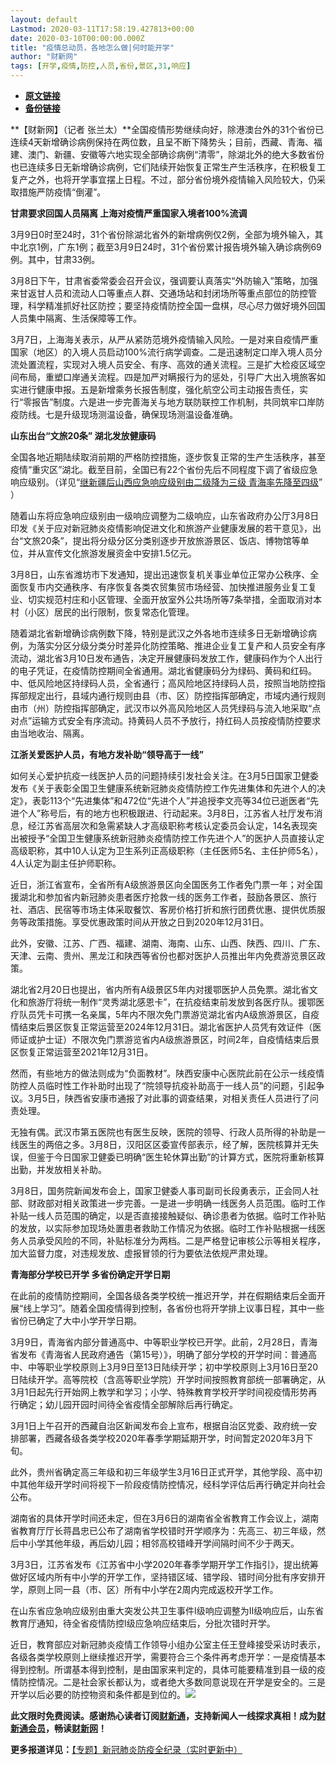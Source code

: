 ```yaml
---
layout: default
Lastmod: 2020-03-11T17:58:19.427813+00:00
date: 2020-03-10T00:00:00.000Z
title: "疫情总动员，各地怎么做|何时能开学"
author: "财新网"
tags: [开学,疫情,防控,人员,省份,景区,31,响应]
---
```


* [**原文链接**](http://china.caixin.com/2020-03-10/101526605.html)
* [**备份链接**](http://archive.ph/bQkXO)


**【财新网】（记者 张兰太）**全国疫情形势继续向好，除港澳台外的31个省份已连续4天新增确诊病例保持在两位数，且呈不断下降势头；目前，西藏、青海、福建、澳门、新疆、安徽等六地实现全部确诊病例“清零”，除湖北外的绝大多数省份也已连续多日无新增确诊病例，它们陆续开始恢复正常生产生活秩序，在积极复工复产之外，也将开学事宜摆上日程。不过，部分省份境外疫情输入风险较大，仍采取措施严防疫情“倒灌”。

**甘肃要求回国人员隔离 上海对疫情严重国家入境者100%流调**

3月9日0时至24时，31个省份除湖北省外的新增病例仅2例，全部为境外输入，其中北京1例，广东1例；截至3月9日24时，31个省份累计报告境外输入确诊病例69例。其中，甘肃33例。

3月8日下午，甘肃省委常委会召开会议，强调要认真落实“外防输入”策略，加强来甘返甘人员和流动人口等重点人群、交通场站和封闭场所等重点部位的防控管理，科学精准抓好社区防控；要坚持疫情防控全国一盘棋，尽心尽力做好境外回国人员集中隔离、生活保障等工作。

3月7日，上海海关表示，从严从紧防范境外疫情输入风险。一是对来自疫情严重国家（地区）的入境人员启动100%流行病学调查。二是迅速制定口岸入境人员分流处置流程，实现对入境人员安全、有序、高效的通关流程。三是扩大检疫区域空间布局，重塑口岸通关流程。四是加严对瞒报行为的惩处，引导广大出入境旅客如实进行健康申报。五是新增乘务长报告制度，强化航空公司主动报告责任，实行“零报告”制度。六是进一步完善海关与地方联防联控工作机制，共同筑牢口岸防疫防线。七是升级现场测温设备，确保现场测温设备准确。

**山东出台“文旅20条” 湖北发放健康码**

全国各地近期陆续取消前期的严格防控措施，逐步恢复正常的生产生活秩序，甚至疫情“重灾区”湖北。截至目前，全国已有22个省份先后不同程度下调了省级应急响应级别。（详见“[继新疆后山西应急响应级别由二级降为三级 青海率先降至四级](http://china.caixin.com/2020-03-09/101526069.html)” ）

随着山东将应急响应级别由一级响应调整为二级响应，山东省政府办公厅3月8日印发《关于应对新冠肺炎疫情影响促进文化和旅游产业健康发展的若干意见》，出台“文旅20条”，提出将分级分区分类别逐步开放旅游景区、饭店、博物馆等单位，并从宣传文化旅游发展资金中安排1.5亿元。

3月8日，山东省潍坊市下发通知，提出迅速恢复机关事业单位正常办公秩序、全面恢复市内交通秩序、有序恢复各类农贸集贸市场经营、加快推进服务业复工复业、切实规范村庄和小区管理、全面开放室外公共场所等7条举措，全面取消对本村（小区）居民的出行限制，恢复常态化管理。

随着湖北省新增确诊病例数下降，特别是武汉之外各地市连续多日无新增确诊病例，为落实分区分级分类分时差异化防控策略、推进企业复工复产和人员安全有序流动，湖北省3月10日发布通告，决定开展健康码发放工作，健康码作为个人出行的电子凭证，在疫情防控期间全省通用。湖北省健康码分为绿码、黄码和红码。中、低风险地区持绿码人员，全省通行；高风险地区持绿码人员，按照当地防控指挥部规定出行，县域内通行规则由县（市、区）防控指挥部确定，市域内通行规则由市（州）防控指挥部确定，武汉市以外高风险地区人员凭绿码与流入地采取“点对点”运输方式安全有序流动。持黄码人员不予放行，持红码人员按疫情防控要求由当地收治、隔离。

**江浙关爱医护人员，有地方发补助“领导高于一线”**

如何关心爱护抗疫一线医护人员的问题持续引发社会关注。在3月5日国家卫健委发布《关于表彰全国卫生健康系统新冠肺炎疫情防控工作先进集体和先进个人的决定》，表彰113个“先进集体”和472位“先进个人”并追授李文亮等34位已逝医者“先进个人”称号后，有的地方也积极跟进、行动起来。3月8日，江苏省人社厅发布消息，经江苏省高层次和急需紧缺人才高级职称考核认定委员会认定，14名表现突出被授予“全国卫生健康系统新冠肺炎疫情防控工作先进个人”的医护人员直接认定高级职称，其中10人认定为卫生系列正高级职称（主任医师5名、主任护师5名），4人认定为副主任护师职称。

近日，浙江省宣布，全省所有A级旅游景区向全国医务工作者免门票一年；对全国援湖北和参加省内新冠肺炎患者医疗抢救一线的医务工作者，鼓励各景区、旅行社、酒店、民宿等市场主体采取餐饮、客房价格打折和旅行团费优惠、提供优质服务等政策措施。享受优惠政策时间从开放之日到2020年12月31日。

此外，安徽、江苏、广西、福建、湖南、海南、山东、山西、陕西、四川、广东、天津、云南、贵州、黑龙江和陕西等省份也都对医护人员推出年内免费游览景区政策。

湖北省2月20日也提出，省内所有A级景区5年内对援鄂医护人员免票。湖北省文化和旅游厅将统一制作“灵秀湖北感恩卡”，在抗疫结束前发放到各医疗队。援鄂医疗队员凭卡可携一名亲属，5年内不限次免门票游览湖北省内A级旅游景区，自疫情结束后景区恢复正常运营至2024年12月31日。湖北省医护人员凭有效证件（医师证或护士证）不限次免门票游览省内A级旅游景区，时间2年，自疫情结束后景区恢复正常运营至2021年12月31日。

然而，有些地方的做法则成为“负面教材”。陕西安康中心医院此前在公示一线疫情防控人员临时性工作补助时出现了“院领导抗疫补助高于一线人员”的问题，引起争议。3月5日，陕西省安康市通报了对此事的调查结果，对相关责任人员进行了问责处理。

无独有偶。武汉市第五医院也有医生反映，医院的领导、行政人员所得的补助是一线医生的两倍之多。3月8日，汉阳区区委宣传部表示，经了解，医院核算并无失误，但鉴于今日国家卫健委已明确“医生轮休算出勤”的计算方式，医院将重新核算出勤，并发放相关补助。

3月8日，国务院新闻发布会上，国家卫健委人事司副司长段勇表示，正会同人社部、财政部对相关政策进一步完善。一是进一步明确一线医务人员范围。临时工作补贴一线人员范围的确定，以是否直接接触疑似、确诊患者为依据。临时工作补贴的发放，以实际参加现场处置患者救助工作情况为依据。临时工作补贴根据一线医务人员承受风险的不同，补贴标准分为两档。二是严格登记审核公示等相关程序，加大监督力度，对违规发放、虚报冒领的行为要依法依规严肃处理。

**青海部分学校已开学 多省份确定开学日期**

在此前的疫情防控期间，全国各级各类学校统一推迟开学，并在假期结束后全面开展“线上学习”。随着全国疫情得到控制，各省份也将开学排上议事日程，其中一些省份已确定了大中小学开学日期。

3月9日，青海省内部分普通高中、中等职业学校已开学。此前，2月28日，青海省发布《青海省人民政府通告（第15号）》，明确了部分学校的开学时间：普通高中、中等职业学校原则上3月9日至13日陆续开学；初中学校原则上3月16日至20日陆续开学。高等院校（含高等职业学院）开学时间按照教育部统一部署确定，从3月1日起先行开始网上教学和学习；小学、特殊教育学校开学时间视疫情形势再行确定；幼儿园开园时间待全省疫情全部解除后再行确定。

3月1日上午召开的西藏自治区新闻发布会上宣布，根据自治区党委、政府统一安排部署，西藏各级各类学校2020年春季学期延期开学，时间暂定2020年3月下旬。

此外，贵州省确定高三年级和初三年级学生3月16日正式开学，其他学段、高中初中其他年级开学时间将视下一阶段疫情防控情况，经科学评估后再行确定并向社会公布。

湖南省的具体开学时间还未定，但在3月6日的湖南省全省教育工作会议上，湖南省教育厅厅长蒋昌忠已公布了湖南省学校错时开学顺序为：先高三、初三年级，然后中小学其他年级，再后幼儿园；相邻高校错峰开学间隔时间不少于两天。

3月3日，江苏省发布《江苏省中小学2020年春季学期开学工作指引》，提出统筹做好区域内所有中小学的开学工作，坚持错区域、错学段、错时间分批有序安排开学，原则上同一县（市、区）所有中小学在2周内完成返校开学工作。

在山东省应急响应级别由重大突发公共卫生事件Ⅰ级响应调整为Ⅱ级响应后，山东省教育厅通知，待全省疫情防控Ⅰ级应急响应结束后，分批次错时开学。

近日，教育部应对新冠肺炎疫情工作领导小组办公室主任王登峰接受采访时表示，各级各类学校原则上继续推迟开学，需要符合三个条件再考虑开学：一是疫情基本得到控制。所谓基本得到控制，是由国家来判定的，具体可能要精准到县一级的疫情防控情况。二是社会家长都认为，或者绝大多数同意说现在开学是安全的。三是开学以后必要的防控物资和条件都是到位的。[![](/images/post/d02a42d9cb3dec9320e5f550278911c7.ico)](http://china.caixin.com/2020-03-10/101526605.html)

**此文限时免费阅读。感谢热心读者订阅[财新通](http://mall.caixin.com/mall/web/product/product.html?id=733&originReferrer=appfree&channelSource=appfree)，支持新闻人一线探求真相！成为[财新通会员](http://mall.caixin.com/mall/web/list/list.html?type=127&originReferrer=appfree&channelSource=appfree)，畅读[财新网](https://datayi.cn/1lnZaaidYRRn)！**

**更多报道详见：**[【专题】新冠肺炎防疫全纪录（实时更新中）](http://m.app.caixin.com/m_topic_detail/1473.html)

